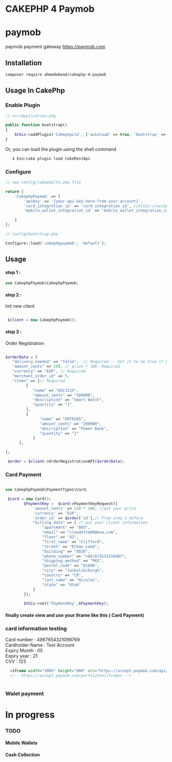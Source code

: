 # CAKEPHP 4 Paymob

# paymob
paymob payment gateway https://paymob.com


## Installation
```bash
composer require ahmedebead/cakephp-4-paymob
```
## Usage In CakePhp
    

### Enable Plugin

```php
// src/Application.php

public function bootstrap()
{
    $this->addPlugin('CakephpLte', ['autoload' => true, 'bootstrap' => true, 'routes' => true]);
}
```

Or, you can load the plugin using the shell command

```php
   $ bin/cake plugin load CakeRestApi
```


### Configure

```php
// new config/cakephplte.php file

return [
    'CakephpPaymob' => [
        'apiKey' => '{your-api-key-here-from-your-account}',
        'card_integration_id' => 'card_integration_id', //https://accept.paymob.com/portal2/en/PaymentIntegrations
        'mobile_wallet_integration_id' => 'mobile_wallet_integration_id', //https://accept.paymob.com/portal2/en/PaymentIntegrations

    ]
];

// config/bootstrap.php

Configure::load('cakephppaymob', 'default');
```


## Usage 



#### step 1 :

```php
use CakephpPaymob\CakephpPaymob;
```

#### step 2 :

Init new client

```php

 $client = new CakephpPaymob();

```

#### step 3 :


Order Registration

```php

$orderData = [
   "delivery_needed" => "false",  // Required -- Set it to be true if your order needs to be delivered by Accept's product delivery services.
   "amount_cents" => 100, // price * 100  Required
   "currency" => "EGP", // Required
   "merchant_order_id" => 5, 
   "items" => [// Required
         [
            "name" => "ASC1515", 
            "amount_cents" => "500000", 
            "description" => "Smart Watch", 
            "quantity" => "1" 
         ], 
         [
               "name" => "ERT6565", 
               "amount_cents" => "200000", 
               "description" => "Power Bank", 
               "quantity" => "1" 
            ] 
      ], 

]; 

 $order = $client->OrderRegistrationAPI($orderData);


```


### Card Payment

```php

use CakephpPaymob\PaymentTypes\Card;

 $card = new Card();
        $PaymentKey =  $card->PaymentKeyRequest([
            'amount_cents' => 150 * 100, //put your price
            'currency' => 'EGP',
            'order_id' => $order['id'],// From step 3 before
            "billing_data" => [ // put your client information
                "apartment" => "803",
                "email" => "claudette09@exa.com",
                "floor" => "42",
                "first_name" => "Clifford",
                "street" => "Ethan Land",
                "building" => "8028",
                "phone_number" => "+86(8)9135210487",
                "shipping_method" => "PKG",
                "postal_code" => "01898",
                "city" => "Jaskolskiburgh",
                "country" => "CR",
                "last_name" => "Nicolas",
                "state" => "Utah"
            ]
        ]);

        $this->set('PaymentKey',$PaymentKey);


```

#### finally create view and use your iframe like this ( Card Payment)

### card information testing
Card number : 4987654321098769\
Cardholder Name : Test Account\
Expiry Month : 05\
Expiry year : 21\
CVV : 123

```html
  <iframe width="100%" height="800" src="https://accept.paymob.com/api/acceptance/iframes/{{your_frame_id_here}}?payment_token=<?= $PaymentKey // from steps ?>"> 
  <!-- https://accept.paymob.com/portal2/en/iframes -->
 
```

### Walet payment

In progress
=======



### TODO
#### Mobile Wallets
#### Cash Collection




